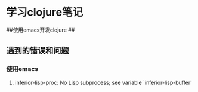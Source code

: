# 学习clojure笔记 #

##使用emacs开发clojure  ##

## 遇到的错误和问题 ##
### 使用emacs ###
1) inferior-lisp-proc: No Lisp subprocess; see variable `inferior-lisp-buffer'
